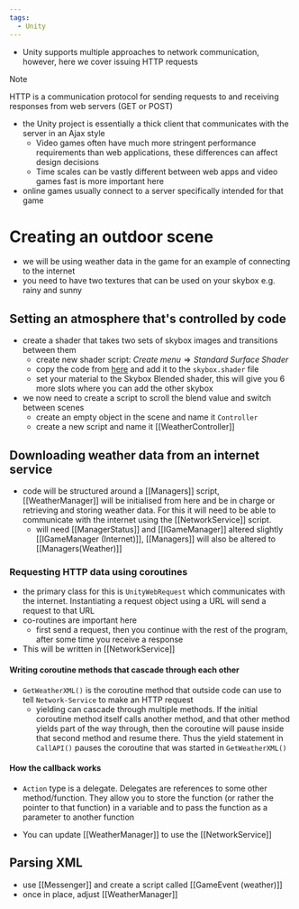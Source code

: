 ```yaml
---
tags:
  - Unity
---
```

- Unity supports multiple approaches to network communication, however, here we cover issuing HTTP requests
> [!note]
HTTP is a communication protocol for sending requests to and receiving responses from web servers (GET or POST)

- the Unity project is essentially a thick client that communicates with the server in an Ajax style
	- Video games often have much more stringent performance requirements than web applications, these differences can affect design decisions
	- Time scales can be vastly different between web apps and video games fast is more important here
- online games usually connect to a server specifically intended for that game
# Creating an outdoor scene
- we will be using weather data in the game for an example of connecting to the internet
- you need to have two textures that can be used on your skybox e.g. rainy and sunny
## Setting an atmosphere that's controlled by code
- create a shader that takes two sets of skybox images and transitions between them
	- create new shader script: $Create \; menu \Rightarrow Standard \; Surface \; Shader$ 
	- copy the code from [here](https://github.com/jhocking/from-unity-wiki/blob/main/SkyboxBlended.shader) and add it to the `skybox.shader` file
	- set your material to the Skybox Blended shader, this will give you 6 more slots where you can add the other skybox
- we now need to create a script to scroll the blend value and switch between scenes 
	- create an empty object in the scene and name it `Controller`
	- create a new script and name it [[WeatherController]]
## Downloading weather data from an internet service
- code will be structured around a [[Managers]] script, [[WeatherManager]] will be initialised from here and be in charge or retrieving and storing weather data. For this it will need to be able to communicate with the internet using the [[NetworkService]] script.
	- will need [[ManagerStatus]] and [[IGameManager]] altered slightly [[IGameManager (Internet)]], [[Managers]] will also be altered to [[Managers(Weather)]]
### Requesting HTTP data using coroutines
- the primary class for this is `UnityWebRequest` which communicates with the internet. Instantiating a request object using a URL will send a request to that URL
- co-routines are important here
	- first send a request, then you continue with the rest of the program, after some time you receive a response
- This will be written in [[NetworkService]]
#### Writing coroutine methods that cascade through each other
- `GetWeatherXML()` is the coroutine method that outside code can use to tell `Network-Service` to make an HTTP request
	- yielding can cascade through multiple methods. If the initial coroutine method itself calls another method, and that other method yields part of the way through, then the coroutine will pause inside that second method and resume there. Thus the yield statement in `CallAPI()` pauses the coroutine that was started in `GetWeatherXML()`
#### How the callback works
- `Action` type is a delegate. Delegates are references to some other method/function. They allow you to store the function (or rather the pointer to that function) in a variable and to pass the function as a parameter to another function

- You can update [[WeatherManager]] to use the [[NetworkService]]
## Parsing XML
- use [[Messenger]] and create a script called [[GameEvent (weather)]]
- once in place, adjust [[WeatherManager]]